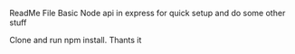 ReadMe File
Basic Node api in express for quick setup and do some other stuff

Clone and run npm install. Thants it
